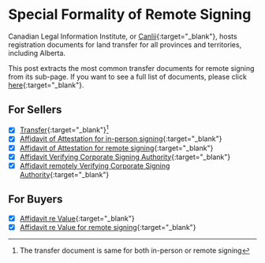 # Special Formality of Remote Signing

Canadian Legal Information Institute, or [Canlii](https://www.canlii.org/en/){:target="\_blank"}, hosts registration documents for land transfer for all provinces and territories, including Alberta.

This post extracts the most common transfer documents for remote signing from its sub-page. If you want to see a full list of documents, please click [here](https://www.canlii.org/en/ab/laws/regu/alta-reg-480-1981/latest/alta-reg-480-1981.html){:target="\_blank"}.

## For Sellers

- [x] [Transfer](https://docs.google.com/document/d/1RsXteEICpPMNYO2dtEhtwjJAk098crsP/edit?usp=sharing&ouid=104966965464336911050&rtpof=true&sd=true){:target="\_blank"}[^1]
- [x] [Affidavit of Attestation for in-person signing](https://docs.google.com/document/d/1vS3ypvNplRlthzJbzbqm1Lc4gQZNg8q3/edit?usp=sharing&ouid=104966965464336911050&rtpof=true&sd=true){:target="\_blank"}
- [x] [Affidavit of Attestation for remote signing](https://docs.google.com/document/d/1hz49B7SchCap2I7UuvhX7kSv4L6XmwZV/edit?usp=sharing&ouid=104966965464336911050&rtpof=true&sd=true){:target="\_blank"}
- [x] [Affidavit Verifying Corporate Signing Authority](https://docs.google.com/document/d/1jMfv0kdCcR4ReavYVXoWoh4Yao9d7Q5H/edit?usp=sharing&ouid=104966965464336911050&rtpof=true&sd=true){:target="\_blank"}
- [x] [Affidavit remotely Verifying Corporate Signing Authority](https://docs.google.com/document/d/1i1ohJc0XSB16pNj3kATfG_fSJJCD1t9D/edit?usp=sharing&ouid=104966965464336911050&rtpof=true&sd=true){:target="\_blank"}

[^1]: The transfer document is same for both in-person or remote signing

## For Buyers

- [x] [Affidavit re Value](https://docs.google.com/document/d/1HK47Q_jLLxnU4Mevag3bHv_GayBfQDwl/edit?usp=sharing&ouid=104966965464336911050&rtpof=true&sd=true){:target="\_blank"}
- [x] [Affidavit re Value for remote signing](https://docs.google.com/document/d/1HdXpc4RbqONlAttZq7aQ8llQ8Oq4RXoa/edit?usp=sharing&ouid=104966965464336911050&rtpof=true&sd=true){:target="\_blank"}

